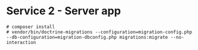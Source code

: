 # Service 2 - Server app

```
# composer install
# vendor/bin/doctrine-migrations --configuration=migration-config.php --db-configuration=migration-dbconfig.php migrations:migrate --no-interaction
```
